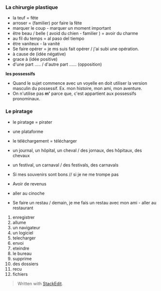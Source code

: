 


### La chirurgie plastique 
- la teuf = fête 
- arroser = (familier) por faire la fête
- marquer le coup - marquer un moment important
- être beau / belle  ( avoid du chien - familier ) = avoir du charme
-  au fil du temps = al paso del tiempo
- être vaniteux - la vanité
- Se faire opérer = je ms suis fait opérer / j'ai subi une opération.
- à cause de (idée négative)
- grace à (idée positive)
- d'une part ..... /  d'autre part ...... (opposition)

**les possessifs**
- Quand le sujet commence avec un voyelle en doit utiliser la version masculin du possessif. Ex. mon histoire, mon ami, mon aventure. 
- On n'utilise pas **m'** parce que, c'est appartient aux possessifs pronominaux. 

### Le piratage

- le piratage = pirater
- une plataforme
- le téléchargement = télécharger
- un journal, un hôpital, un cheval / des jornaux, des hôpitaux, des chevaux
- un festival, un carnaval / des festivals, des carnavals


- Si mes souvenirs sont bons // si je ne me trompe pas
- Avoir de revenus
- aller au cinoche
- Se faire un restau / demain, je me fais un restau avec mon ami - aller au restaurant

1. enregistrer
2. allume
3. un navigateur
4. un logiciel
5. telecharger
6. envoi
7. eteindre
8. le bureau
9. supprime
10. des dossiers
11. recu
12. fichiers
 

> Written with [StackEdit](https://stackedit.io/).
<!--stackedit_data:
eyJoaXN0b3J5IjpbMjE1MzU2MTgxLC0zMjEyMDE2MjcsLTMyNz
k1MTE4LDE5MzI2MDI5ODMsMTQxODU3NjA5NCwtMjA5NzA5MjU0
OSwxMTQ3MjIwMDY0LC0xOTIxOTk1NDI2LDQ2NTMxOTc2NiwxMz
MyMTQwMjY1LC01MDM1NzU1OTgsLTE1Mjc0NjI4NjVdfQ==
-->